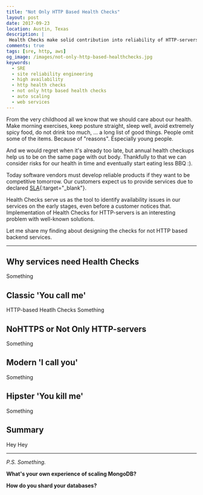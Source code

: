 ```yaml
---
title: "Not Only HTTP Based Health Checks"
layout: post
date: 2017-09-23
location: Austin, Texas
description: |
 Health Checks make solid contribution into reliability of HTTP-servers. You can use them for Not Only HTTP based services.
comments: true
tags: [sre, http, aws]
og_image: /images/not-only-http-based-healthchecks.jpg
keywords:
  - SRE
  - site reliability engineering
  - high availability
  - http health checks
  - not only http based health checks
  - auto scaling
  - web services
---
```


<div class="image-wrapper">
  <amp-img
      media="(min-width: 550px)"
      src="{{ site.cdn.http }}/images/not-only-http-based-healthchecks.jpg"
      alt="Not Only HTTP Based Health Checks"
      class="image-right"
      width="250"
      height="345"
      layout="fixed">
  </amp-img>
</div>

From the very childhood all we know that we should care about our health. Make morning exercises, keep posture straight, sleep well, avoid extremely spicy food, do not drink too much, ... a long list of good things. People omit some of the items. Because of "reasons". Especially young people.

And we would regret when it's already too late, but annual health checkups help us to be on the same page with out body. Thankfully to that we can consider risks for our health in time and eventually start eating less BBQ :).

Today software vendors must develop reliable products if they want to be competitive tomorrow. Our customers expect us to provide services due to declared [SLA](https://en.wikipedia.org/wiki/Service-level_agreement){:target="_blank"}.

Health Checks serve us as the tool to identify availability issues in our services on the early stages, even before a customer notices that. Implementation of Health Checks for HTTP-servers is an interesting problem with well-known solutions.

Let me share my finding about designing the checks for not HTTP based backend services.  


<!--more-->

----

Why services need Health Checks
-----

Something

Classic 'You call me'
-----

HTTP-based Heatlh Checks
Something

NoHTTPS or Not Only HTTP-servers
-----

Something

Modern 'I call you'
-----

Something

Hipster 'You kill me'
-----

Something

Summary
-----

Hey Hey

-----

_P.S. Something._

**What's your own experience of scaling MongoDB?**

**How do you shard your databases?**

